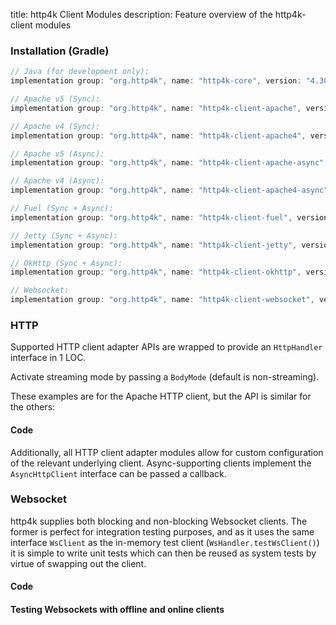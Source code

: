 title: http4k Client Modules
description: Feature overview of the http4k-client modules

### Installation (Gradle)

```groovy
// Java (for development only):
implementation group: "org.http4k", name: "http4k-core", version: "4.30.8.0"

// Apache v5 (Sync): 
implementation group: "org.http4k", name: "http4k-client-apache", version: "4.30.8.0"

// Apache v4 (Sync): 
implementation group: "org.http4k", name: "http4k-client-apache4", version: "4.30.8.0"

// Apache v5 (Async): 
implementation group: "org.http4k", name: "http4k-client-apache-async", version: "4.30.8.0"

// Apache v4 (Async): 
implementation group: "org.http4k", name: "http4k-client-apache4-async", version: "4.30.8.0"

// Fuel (Sync + Async): 
implementation group: "org.http4k", name: "http4k-client-fuel", version: "4.30.8.0"

// Jetty (Sync + Async): 
implementation group: "org.http4k", name: "http4k-client-jetty", version: "4.30.8.0"

// OkHttp (Sync + Async): 
implementation group: "org.http4k", name: "http4k-client-okhttp", version: "4.30.8.0"

// Websocket: 
implementation group: "org.http4k", name: "http4k-client-websocket", version: "4.30.8.0"
```

### HTTP
Supported HTTP client adapter APIs are wrapped to provide an `HttpHandler` interface in 1 LOC.

Activate streaming mode by passing a `BodyMode` (default is non-streaming).

These examples are for the Apache HTTP client, but the API is similar for the others:

#### Code [<img class="octocat"/>](https://github.com/http4k/http4k/blob/master/src/docs/guide/reference/clients/example_http.kt)

<script src="https://gist-it.appspot.com/https://github.com/http4k/http4k/blob/master/src/docs/guide/reference/clients/example_http.kt"></script>

Additionally, all HTTP client adapter modules allow for custom configuration of the relevant underlying client. Async-supporting clients implement the `AsyncHttpClient` interface can be passed a callback.

### Websocket
http4k supplies both blocking and non-blocking Websocket clients. The former is perfect for integration testing purposes, and as it uses the same interface `WsClient` as the in-memory test client (`WsHandler.testWsClient()`) it is simple to write unit tests which can then be reused as system tests by virtue of swapping out the client.

#### Code [<img class="octocat"/>](https://github.com/http4k/http4k/blob/master/src/docs/guide/reference/clients/example_websocket.kt)

<script src="https://gist-it.appspot.com/https://github.com/http4k/http4k/blob/master/src/docs/guide/reference/clients/example_websocket.kt"></script>

#### Testing Websockets with offline and online clients [<img class="octocat"/>](https://github.com/http4k/http4k/blob/master/src/docs/guide/reference/clients/TestingWebsockets.kt)

<script src="https://gist-it.appspot.com/https://github.com/http4k/http4k/blob/master/src/docs/guide/reference/clients/TestingWebsockets.kt"></script>
